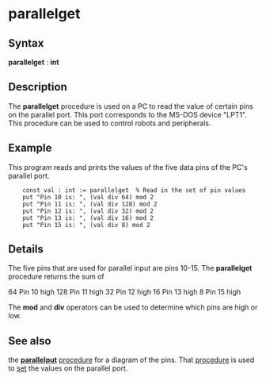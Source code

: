 
# parallelget

## Syntax
**parallelget** : **int**

## Description
The **parallelget** procedure is used on a PC to read the value of certain pins on the parallel port. This port corresponds to the MS-DOS device "LPT1". This procedure can be used to control robots and peripherals.


## Example
This program reads and prints the values of the five data pins of the PC's parallel port.

        const val : int := parallelget  % Read in the set of pin values
        put "Pin 10 is: ", (val div 64) mod 2
        put "Pin 11 is: ", (val div 128) mod 2
        put "Pin 12 is: ", (val div 32) mod 2
        put "Pin 13 is: ", (val div 16) mod 2
        put "Pin 15 is: ", (val div 8) mod 2
## Details
The five pins that are used for parallel input are pins 10-15. The **parallelget** procedure returns the sum of 


64    Pin 10 high
128   Pin 11 high 
32    Pin 12 high 
16    Pin 13 high 
8    Pin 15 high


The **mod** and **div** operators can be used to determine which pins are high or low. 


## See also
the **[parallelput](parallelput.html)** [procedure](procedure.html) for a diagram of the pins. That [procedure](procedure.html) is used to [set](set.html) the values on the parallel port.

